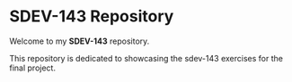 # SDEV-143 Repository

Welcome to my **SDEV-143** repository. 

This repository is dedicated to showcasing the sdev-143 exercises for the final project. 
